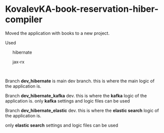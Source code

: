 # KovalevKA-book-reservation-hiber-compiler

Moved the application with books to a new project.
<p>Used</p> 
<ul>hibernate</ul>
<ul>jax-rx</ul>

<br/>
<p></p>Branch <b>dev_hibernate</b> is main dev branch. this is where the main logic of the application is. </p>

<p>Branch <b>dev_hibernate_kafka</b> dev. this is where the <b>kafka</b> logic of the application is.
only <b>kafka</b> settings  and logic files can be used</p>

<p>Branch <b>dev_hibernate_elastic</b> dev. this is where the <b>elastic search</b> logic of the application is.</p>
only <b>elastic search</b> settings  and logic files can be used


